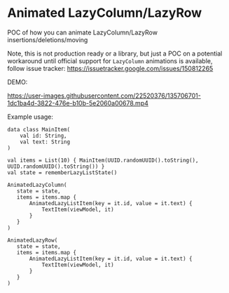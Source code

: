 # Animated LazyColumn/LazyRow
 POC of how you can animate LazyColumn/LazyRow insertions/deletions/moving
 
 Note, this is not production ready or a library, but just a POC on a potential workaround until official support for `LazyColumn` animations is available, follow issue tracker:
 https://issuetracker.google.com/issues/150812265
 
 DEMO:

https://user-images.githubusercontent.com/22520376/135706701-1dc1ba4d-3822-476e-b10b-5e2060a00678.mp4

Example usage:

```koltin
data class MainItem(
    val id: String,
    val text: String
)

val items = List(10) { MainItem(UUID.randomUUID().toString(), UUID.randomUUID().toString()) }
val state = rememberLazyListState()

AnimatedLazyColumn(
   state = state,
   items = items.map {
       AnimatedLazyListItem(key = it.id, value = it.text) {
           TextItem(viewModel, it)
       }
   }
)

AnimatedLazyRow(
   state = state,
   items = items.map {
       AnimatedLazyListItem(key = it.id, value = it.text) {
           TextItem(viewModel, it)
       }
   }
)

```
